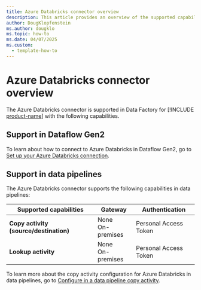 ```yaml
---
title: Azure Databricks connector overview
description: This article provides an overview of the supported capabilities of the Azure Databricks connector.
author: DougKlopfenstein
ms.author: dougklo
ms.topic: how-to
ms.date: 04/07/2025
ms.custom:
  - template-how-to
---
```


# Azure Databricks connector overview

The Azure Databricks connector is supported in Data Factory for [!INCLUDE [product-name](../includes/product-name.md)] with the following capabilities.

## Support in Dataflow Gen2

To learn about how to connect to Azure Databricks in Dataflow Gen2, go to [Set up your Azure Databricks connection](connector-azure-databricks.md).

## Support in data pipelines

The Azure Databricks connector supports the following capabilities in data pipelines:

| Supported capabilities | Gateway | Authentication |
| --- | --- | ---|
| **Copy activity (source/destination)** | None <br> On-premises | Personal Access Token |
| **Lookup activity** | None <br> On-premises | Personal Access Token |

To learn more about the copy activity configuration for Azure Databricks in data pipelines, go to [Configure in a data pipeline copy activity](connector-azure-databricks-copy-activity.md).
